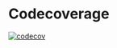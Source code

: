 # Codecoverage

[![codecov](https://codecov.io/gh/maxhaensel/aws-sandbox-generator/branch/main/graph/badge.svg?token=15JNFW7CGS)](https://codecov.io/gh/maxhaensel/aws-sandbox-generator)
